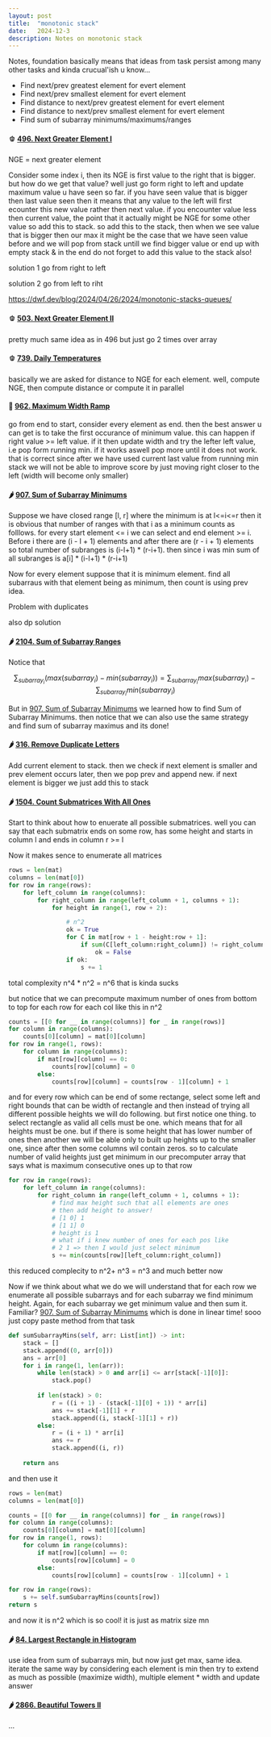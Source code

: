 ```yaml
---
layout: post
title:  "monotonic stack"
date:   2024-12-3
description: Notes on monotonic stack
---
```


Notes, foundation basically means that ideas from task persist among many other tasks and kinda crucual'ish u know...

* Find next/prev greatest element for evert element
* Find next/prev smallest element for evert element
* Find distance to next/prev greatest element for evert element
* Find distance to next/prev smallest element for evert element
* Find sum of subarray minimums/maximums/ranges

#### 🫑 **[496. Next Greater Element I](https://leetcode.com/problems/next-greater-element-i)**

NGE = next greater element

Consider some index i, then its NGE is first value to the right that is bigger. but how do we get that value? well just go form right to left and update maximum value u have seen so far. if you have seen value that is bigger then last value seen then it means that any value to the left will first ecounter this new value rather then next value. if you encounter value less then current value, the point that it actually might be NGE for some other value so add this to stack. so add this to the stack, then when we see value that is bigger then our max it might be the case that we have seen value before and we will pop from stack untill we find bigger value or end up with empty stack & in the end do not forget to add this value to the stack also! 

solution 1 go from right to left

solution 2 go from left to riht

https://dwf.dev/blog/2024/04/26/2024/monotonic-stacks-queues/

#### 🫑 **[503. Next Greater Element II](https://leetcode.com/problems/next-greater-element-ii)**

pretty much same idea as in 496 but just go 2 times over array

#### 🫑 **[739. Daily Temperatures](https://leetcode.com/problems/daily-temperatures)**

basically we are asked for distance to NGE for each element. well, compute NGE, then compute distance or compute it in parallel

#### 🍑 **[962. Maximum Width Ramp](https://leetcode.com/problems/maximum-width-ramp)**

go from end to start, consider every element as end. then the best answer u can get is to take the first occurance of minimum value. this can happen if right value >= left value. if it then update width and try the lefter left value, i.e pop form running min. if it works aswell pop more until it does not work. that is correct since after we have used current last value from running min stack we will not be able to improve score by just moving right closer to the left (width will become only smaller)

#### 🌶️ **[907. Sum of Subarray Minimums](https://leetcode.com/problems/sum-of-subarray-minimums)**

Suppose we have closed range [l, r] where the minimum is at l<=i<=r
then it is obvious that number of ranges with that i as a minimum counts as folllows. for every start element <= i we can select and end element >= i. Before i there are (i - l + 1) elements and after there are (r - i + 1) elements so total number of subranges is (i-l+1) * (r-i+1). then since i was min sum of all subranges is a[i] * (i-l+1) * (r-i+1)

Now for every element suppose that it is minimum element. find all subarraus with that element being as minimum, then count is using prev idea.

Problem with duplicates

also dp solution

#### 🌶️ **[2104. Sum of Subarray Ranges](https://leetcode.com/problems/sum-of-subarray-ranges)**

Notice that 

$$
\sum_{subarray_i}{(max(subarray_i) - min(subarray_i))} = \sum_{subarray_i}{max(subarray_i) - \sum_{subarray_i}{min(subarray_i)}}
$$

But in [907. Sum of Subarray Minimums](https://leetcode.com/problems/sum-of-subarray-minimums) we learned how to find Sum of Subarray Minimums. then notice that we can also use the same strategy and find sum of subarray maximus and its done!

#### 🌶️ **[316. Remove Duplicate Letters](https://leetcode.com/problems/remove-duplicate-letters)**

Add current element to stack. then we check if next element is smaller and prev element occurs later, then we pop prev and append new. if next element is bigger we just add this to stack

#### 🌶️ **[1504. Count Submatrices With All Ones](https://leetcode.com/problems/count-submatrices-with-all-ones)**

Start to think about how to enuerate all possible submatrices. well you can say that each submatrix ends on some row, has some height and starts in column l and ends in column r >= l

Now it makes sence to enumerate all matrices

```python
rows = len(mat)
columns = len(mat[0])
for row in range(rows):
    for left_column in range(columns):
        for right_column in range(left_column + 1, columns + 1):
            for height in range(1, row + 2):

            	# n^2
            	ok = True
                for C in mat[row + 1 - height:row + 1]:
                    if sum(C[left_column:right_column]) != right_column - left_column:
                        ok = False
                if ok:
                    s += 1

```

total complexity n^4 * n^2 = n^6 that is kinda sucks

but notice that we can precompute maximum number of ones from bottom to top for each row for each col like this in n^2

```python
counts = [[0 for __ in range(columns)] for _ in range(rows)]
for column in range(columns):
    counts[0][column] = mat[0][column]
for row in range(1, rows):
    for column in range(columns):
        if mat[row][column] == 0:
            counts[row][column] = 0
        else:
            counts[row][column] = counts[row - 1][column] + 1
```

and for every row which can be end of some rectange, select some left and right bounds that can be width of rectangle and then instead of trying all different possible heights we will do following. but first notice one thing. to select rectangle as valid all cells must be one. which means that for all heights must be one. but if there is some height that has lower number of ones then another we will be able only to built up heights up to the smaller one, since after then some columns wil contain zeros. so to calculate number of valid heights just get minimum in our precomputer array that says what is maximum consecutive ones up to that row

```python
for row in range(rows):
    for left_column in range(columns):
        for right_column in range(left_column + 1, columns + 1):
            # find max height such that all elements are ones
            # then add height to answer!
            # [1 0] 1
            # [1 1] 0
            # height is 1
            # what if i knew number of ones for each pos like
            # 2 1 => then I would just select minimum
            s += min(counts[row][left_column:right_column])

```

this reduced complecity to n^2+ n^3 = n^3 and much better now

Now if we think about what we do we will understand that for each row we enumerate all possible subarrays and for each subarray we find minimum height. Again, for each subarray we get minimum value and then sum it. Familiar? [907. Sum of Subarray Minimums](https://leetcode.com/problems/sum-of-subarray-minimums) which is done in linear time! sooo just copy paste method from that task

```python
def sumSubarrayMins(self, arr: List[int]) -> int:
    stack = []
    stack.append((0, arr[0]))
    ans = arr[0]
    for i in range(1, len(arr)):
        while len(stack) > 0 and arr[i] <= arr[stack[-1][0]]:
            stack.pop()
        
        if len(stack) > 0:
            r = ((i + 1) - (stack[-1][0] + 1)) * arr[i]
            ans += stack[-1][1] + r
            stack.append((i, stack[-1][1] + r))
        else:
            r = (i + 1) * arr[i]
            ans += r
            stack.append((i, r))
    
    return ans
```

and then use it


```python
rows = len(mat)
columns = len(mat[0])

counts = [[0 for __ in range(columns)] for _ in range(rows)]
for column in range(columns):
    counts[0][column] = mat[0][column]
for row in range(1, rows):
    for column in range(columns):
        if mat[row][column] == 0:
            counts[row][column] = 0
        else:
            counts[row][column] = counts[row - 1][column] + 1

for row in range(rows):
    s += self.sumSubarrayMins(counts[row])
return s
```

and now it is n^2 which is so cool! it is just as matrix size mn

#### 🌶️ **[84. Largest Rectangle in Histogram](https://leetcode.com/problems/largest-rectangle-in-histogram)**

use idea from sum of subarrays min, but now just get max, same idea. iterate the same way by considering each element is min then try to extend as much as possible (maximize width), multiple element * width and update answer

#### 🌶️ **[2866. Beautiful Towers II](https://leetcode.com/problems/beautiful-towers-ii)**

...
